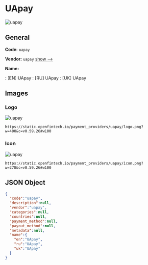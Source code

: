 
# UApay 
![uapay](https://static.openfintech.io/payment_providers/uapay/logo.png?w=400&c=v0.59.26#w100)  

## General 
 
**Code:** `uapay` 
 
**Vendor:** `uapay` [show -->](/vendors/uapay/) 
 
**Name:** 
 
:	[EN] UApay 
:	[RU] UApay 
:	[UK] UApay 
 

## Images 

### Logo 
 
![uapay](https://static.openfintech.io/payment_providers/uapay/logo.png?w=400&c=v0.59.26#w100)  

```
https://static.openfintech.io/payment_providers/uapay/logo.png?w=400&c=v0.59.26#w100
```  

### Icon 
 
![uapay](https://static.openfintech.io/payment_providers/uapay/icon.png?w=278&c=v0.59.26#w100)  

```
https://static.openfintech.io/payment_providers/uapay/icon.png?w=278&c=v0.59.26#w100
```  

## JSON Object 

```json
{
  "code":"uapay",
  "description":null,
  "vendor":"uapay",
  "categories":null,
  "countries":null,
  "payment_method":null,
  "payout_method":null,
  "metadata":null,
  "name":{
    "en":"UApay",
    "ru":"UApay",
    "uk":"UApay"
  }
}
```  
